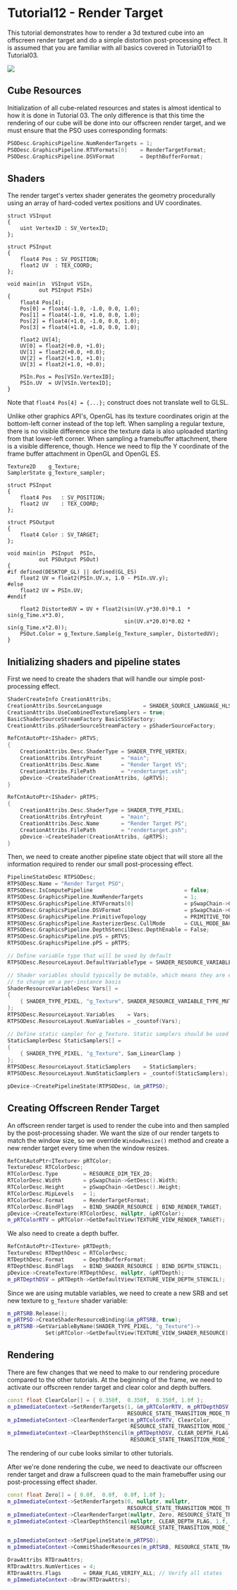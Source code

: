 # Tutorial12 - Render Target

This tutorial demonstrates how to render a 3d textured cube into an offscreen render 
target and do a simple distortion post-processing effect. It is assumed
that you are familiar with all basics covered in Tutorial01 to Tutorial03.

![](Animation_Large.gif)

## Cube Resources

Initialization of all cube-related resources and states is almost identical to how it is done
in Tutorial 03. The only difference is that this time the rendering of our cube will be done
into our offscreen render target, and we must ensure that the PSO uses corresponding formats:

```cpp
PSODesc.GraphicsPipeline.NumRenderTargets = 1;
PSODesc.GraphicsPipeline.RTVFormats[0]    = RenderTargetFormat;
PSODesc.GraphicsPipeline.DSVFormat        = DepthBufferFormat;
```

## Shaders

The render target's vertex shader generates the geometry procedurally using an array of hard-coded
vertex positions and UV coordinates.

```hlsl
struct VSInput
{
    uint VertexID : SV_VertexID;
};

struct PSInput
{
    float4 Pos : SV_POSITION;
    float2 UV  : TEX_COORD;
};

void main(in  VSInput VSIn,
          out PSInput PSIn)
{
    float4 Pos[4];
    Pos[0] = float4(-1.0, -1.0, 0.0, 1.0);
    Pos[1] = float4(-1.0, +1.0, 0.0, 1.0);
    Pos[2] = float4(+1.0, -1.0, 0.0, 1.0);
    Pos[3] = float4(+1.0, +1.0, 0.0, 1.0);

    float2 UV[4];
    UV[0] = float2(+0.0, +1.0);
    UV[1] = float2(+0.0, +0.0);
    UV[2] = float2(+1.0, +1.0);
    UV[3] = float2(+1.0, +0.0);

    PSIn.Pos = Pos[VSIn.VertexID];
    PSIn.UV  = UV[VSIn.VertexID];
}
```

Note that `float4 Pos[4] = {...};` construct does not translate well to GLSL.

Unlike other graphics API's, OpenGL has its texture coordinates origin at the bottom-left corner instead of the top left.
When sampling a regular texture, there is no visible difference since the texture data is also uploaded starting from
that lower-left corner. When sampling a framebuffer attachment, there is a visible difference, though. Hence we need
to flip the Y coordinate of the frame buffer attachment in OpenGL and OpenGL ES.

```hlsl
Texture2D    g_Texture;
SamplerState g_Texture_sampler;

struct PSInput
{
    float4 Pos   : SV_POSITION;
    float2 UV    : TEX_COORD;
};

struct PSOutput
{
    float4 Color : SV_TARGET;
};

void main(in  PSInput  PSIn,
          out PSOutput PSOut)
{
#if defined(DESKTOP_GL) || defined(GL_ES)
    float2 UV = float2(PSIn.UV.x, 1.0 - PSIn.UV.y);
#else
    float2 UV = PSIn.UV;
#endif

    float2 DistortedUV = UV + float2(sin(UV.y*30.0)*0.1  * sin(g_Time.x*3.0),
                                     sin(UV.x*20.0)*0.02 * sin(g_Time.x*2.0));
    PSOut.Color = g_Texture.Sample(g_Texture_sampler, DistortedUV);
}
```

## Initializing shaders and pipeline states

First we need to create the shaders that will handle our simple post-processing effect.

```cpp
ShaderCreateInfo CreationAttribs;
CreationAttribs.SourceLanguage             = SHADER_SOURCE_LANGUAGE_HLSL;
CreationAttribs.UseCombinedTextureSamplers = true;
BasicShaderSourceStreamFactory BasicSSSFactory;
CreationAttribs.pShaderSourceStreamFactory = pShaderSourceFactory;

RefCntAutoPtr<IShader> pRTVS;
{
    CreationAttribs.Desc.ShaderType = SHADER_TYPE_VERTEX;
    CreationAttribs.EntryPoint      = "main";
    CreationAttribs.Desc.Name       = "Render Target VS";
    CreationAttribs.FilePath        = "rendertarget.vsh";
    pDevice->CreateShader(CreationAttribs, &pRTVS);
}

RefCntAutoPtr<IShader> pRTPS;
{
    CreationAttribs.Desc.ShaderType = SHADER_TYPE_PIXEL;
    CreationAttribs.EntryPoint      = "main";
    CreationAttribs.Desc.Name       = "Render Target PS";
    CreationAttribs.FilePath        = "rendertarget.psh";
    pDevice->CreateShader(CreationAttribs, &pRTPS);
}
```

Then, we need to create another pipeline state object that will store all the information
required to render our small post-processing effect.

```cpp
PipelineStateDesc RTPSODesc;
RTPSODesc.Name = "Render Target PSO";
RTPSODesc.IsComputePipeline                             = false;
RTPSODesc.GraphicsPipeline.NumRenderTargets             = 1;
RTPSODesc.GraphicsPipeline.RTVFormats[0]                = pSwapChain->GetDesc().ColorBufferFormat;
RTPSODesc.GraphicsPipeline.DSVFormat                    = pSwapChain->GetDesc().DepthBufferFormat;
RTPSODesc.GraphicsPipeline.PrimitiveTopology            = PRIMITIVE_TOPOLOGY_TRIANGLE_STRIP;
RTPSODesc.GraphicsPipeline.RasterizerDesc.CullMode      = CULL_MODE_BACK;
RTPSODesc.GraphicsPipeline.DepthStencilDesc.DepthEnable = False;
RTPSODesc.GraphicsPipeline.pVS = pRTVS;
RTPSODesc.GraphicsPipeline.pPS = pRTPS;

// Define variable type that will be used by default
RTPSODesc.ResourceLayout.DefaultVariableType = SHADER_RESOURCE_VARIABLE_TYPE_STATIC;

// Shader variables should typically be mutable, which means they are expected
// to change on a per-instance basis
ShaderResourceVariableDesc Vars[] =
{
    { SHADER_TYPE_PIXEL, "g_Texture", SHADER_RESOURCE_VARIABLE_TYPE_MUTABLE }
};
RTPSODesc.ResourceLayout.Variables    = Vars;
RTPSODesc.ResourceLayout.NumVariables = _countof(Vars);

// Define static sampler for g_Texture. Static samplers should be used whenever possible
StaticSamplerDesc StaticSamplers[] =
{
    { SHADER_TYPE_PIXEL, "g_Texture", Sam_LinearClamp }
};
RTPSODesc.ResourceLayout.StaticSamplers    = StaticSamplers;
RTPSODesc.ResourceLayout.NumStaticSamplers = _countof(StaticSamplers);

pDevice->CreatePipelineState(RTPSODesc, &m_pRTPSO);
```

## Creating Offscreen Render Target

An offscreen render target is used to render the cube into and then sampled by the post-processing shader.
We want the size of our render targets to match the window size, so we override `WindowResize()` method and
create a new render target every time when the window resizes.

```cpp
RefCntAutoPtr<ITexture> pRTColor;
TextureDesc RTColorDesc;
RTColorDesc.Type        = RESOURCE_DIM_TEX_2D;
RTColorDesc.Width       = pSwapChain->GetDesc().Width;
RTColorDesc.Height      = pSwapChain->GetDesc().Height;
RTColorDesc.MipLevels   = 1;
RTColorDesc.Format      = RenderTargetFormat;
RTColorDesc.BindFlags   = BIND_SHADER_RESOURCE | BIND_RENDER_TARGET;
pDevice->CreateTexture(RTColorDesc, nullptr, &pRTColor);
m_pRTColorRTV = pRTColor->GetDefaultView(TEXTURE_VIEW_RENDER_TARGET);
```

We also need to create a depth buffer.

```cpp
RefCntAutoPtr<ITexture> pRTDepth;
TextureDesc RTDepthDesc = RTColorDesc;
RTDepthDesc.Format      = DepthBufferFormat;
RTDepthDesc.BindFlags   = BIND_SHADER_RESOURCE | BIND_DEPTH_STENCIL;
pDevice->CreateTexture(RTDepthDesc, nullptr, &pRTDepth);
m_pRTDepthDSV = pRTDepth->GetDefaultView(TEXTURE_VIEW_DEPTH_STENCIL);
```

Since we are using mutable variables, we need to create a new SRB and set new 
texture to `g_Texture` shader variable:

```cpp
m_pRTSRB.Release();
m_pRTPSO->CreateShaderResourceBinding(&m_pRTSRB, true);
m_pRTSRB->GetVariableByName(SHADER_TYPE_PIXEL, "g_Texture")->
            Set(pRTColor->GetDefaultView(TEXTURE_VIEW_SHADER_RESOURCE));
```

## Rendering

There are few changes that we need to make to our rendering procedure compared to the other tutorials.
At the beginning of the frame, we need to activate our offscreen render target and clear color and depth
buffers.

```cpp
const float ClearColor[] = { 0.350f,  0.350f,  0.350f, 1.0f };
m_pImmediateContext->SetRenderTargets(1, &m_pRTColorRTV, m_pRTDepthDSV,
                                      RESOURCE_STATE_TRANSITION_MODE_TRANSITION);
m_pImmediateContext->ClearRenderTarget(m_pRTColorRTV, ClearColor,
                                       RESOURCE_STATE_TRANSITION_MODE_TRANSITION);
m_pImmediateContext->ClearDepthStencil(m_pRTDepthDSV, CLEAR_DEPTH_FLAG, 1.0f, 0,
                                       RESOURCE_STATE_TRANSITION_MODE_TRANSITION);
```

The rendering of our cube looks similar to other tutorials.

After we're done rendering the cube, we need to deactivate our offscreen render target and draw a fullscreen quad
to the main framebuffer using our post-processing effect shader.

```cpp
const float Zero[] = { 0.0f,  0.0f,  0.0f, 1.0f };
m_pImmediateContext->SetRenderTargets(0, nullptr, nullptr,
                                      RESOURCE_STATE_TRANSITION_MODE_TRANSITION);
m_pImmediateContext->ClearRenderTarget(nullptr, Zero, RESOURCE_STATE_TRANSITION_MODE_TRANSITION);
m_pImmediateContext->ClearDepthStencil(nullptr, CLEAR_DEPTH_FLAG, 1.f, 0,
                                       RESOURCE_STATE_TRANSITION_MODE_TRANSITION);

m_pImmediateContext->SetPipelineState(m_pRTPSO);
m_pImmediateContext->CommitShaderResources(m_pRTSRB, RESOURCE_STATE_TRANSITION_MODE_TRANSITION);

DrawAttribs RTDrawAttrs;
RTDrawAttrs.NumVertices = 4;
RTDrawAttrs.Flags       = DRAW_FLAG_VERIFY_ALL; // Verify all states
m_pImmediateContext->Draw(RTDrawAttrs);
```
